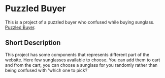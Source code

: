 # Puzzled Buyer

This is a project of a puzzled buyer who confused while buying sunglass. [Puzzled Buyer](https://github.com/facebook/create-react-app).

## Short Description

This project has some components that represents different part of the website. Here few sunglasses available to choose. You can add them to cart and from the cart, you can choose a sunglass for you randomly rather than being confused with 'which one to pick?'